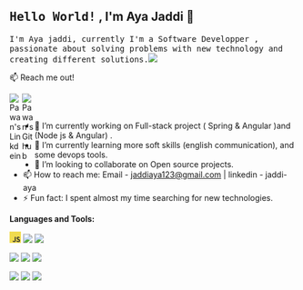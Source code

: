 ## <samp>Hello World!</samp> , I'm Aya Jaddi 👋


<samp> I'm Aya jaddi, currently I'm a Software Developper , passionate about solving problems with new technology and creating different solutions.</samp><img src="https://media.giphy.com/media/WUlplcMpOCEmTGBtBW/giphy.gif" width="24">




:mailbox: Reach me out!


<a href="https://www.linkedin.com/in/jaddi-aya/">
  <img align="left" alt="Pawan's Linkdein" width="22px" src="https://cdn.jsdelivr.net/npm/simple-icons@v3/icons/linkedin.svg" />
</a>
<a href="https://github.com/Ayajaddi">
  <img align="left" alt="Pawan's Github" width="22px" src="https://cdn.jsdelivr.net/npm/simple-icons@v3/icons/github.svg" />
</a>



<br/>
<br/>



- 🔭 I’m currently working on Full-stack project ( Spring & Angular )and (Node js & Angular) .
- 🌱 I’m currently learning more soft skills (english communication), and some devops tools.
- 👯 I’m looking to collaborate on Open source projects.
- 📫 How to reach me: Email - jaddiaya123@gmail.com | linkedin - jaddi-aya
- ⚡ Fun fact: I spent almost my time searching for new technologies.



**Languages and Tools:**  

<code><img height="20" src="https://raw.githubusercontent.com/github/explore/80688e429a7d4ef2fca1e82350fe8e3517d3494d/topics/javascript/javascript.png"></code>
<code><img height="20" src="https://upload.wikimedia.org/wikipedia/commons/thumb/8/82/Devicon-html5-plain.svg/640px-Devicon-html5-plain.svg.png"></code>
<code><img height="20" src="https://upload.wikimedia.org/wikipedia/commons/thumb/d/d5/CSS3_logo_and_wordmark.svg/640px-CSS3_logo_and_wordmark.svg.png"></code>

<code><img height="20" src="https://miro.medium.com/max/8642/1*iIXOmGDzrtTJmdwbn7cGMw.png"></code>
<code><img height="20" src="https://pbs.twimg.com/profile_images/1235870003292856320/iRG4_ojf_400x400.png"></code>
<code><img height="20" src="https://upload.wikimedia.org/wikipedia/commons/thumb/c/cf/Angular_full_color_logo.svg/1200px-Angular_full_color_logo.svg.png"></code>

<code><img height="17" src="https://upload.wikimedia.org/wikipedia/commons/thumb/d/d9/Node.js_logo.svg/294px-Node.js_logo.svg.png"></code>
<code><img height="20" src="https://upload.wikimedia.org/wikipedia/commons/thumb/3/32/Mongo-db-logo.png/640px-Mongo-db-logo.png"></code>
<code><img height="14" src="https://upload.wikimedia.org/wikipedia/commons/thumb/0/0a/MySQL_textlogo.svg/640px-MySQL_textlogo.svg.png"></code>



